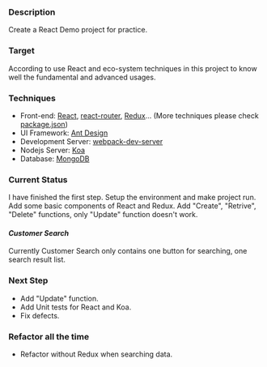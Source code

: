 ### Description

Create a React Demo project for practice.

### Target

According to use React and eco-system techniques in this project to know well the fundamental and advanced usages.

### Techniques

* Front-end: [React](https://reactjs.org/), [react-router](https://reacttraining.com/react-router/web/guides/philosophy), [Redux](http://www.redux.org.cn/)... (More techniques please check [package.json](https://github.com/AngeloZuo/react-demo/blob/master/package.json))
* UI Framework: [Ant Design](https://ant.design/)
* Development Server: [webpack-dev-server](https://github.com/webpack/webpack-dev-server)
* Nodejs Server: [Koa](https://koajs.com/)
* Database: [MongoDB](https://docs.mongodb.com/)

### Current Status

I have finished the first step. Setup the environment and make project run. Add some basic components of React and Redux.
Add "Create", "Retrive", "Delete" functions, only "Update" function doesn't work.

#### *Customer Search*

Currently Customer Search only contains one button for searching, one search result list.

### Next Step
* Add "Update" function.
* Add Unit tests for React and Koa.
* Fix defects.


### Refactor all the time
* Refactor without Redux when searching data.

